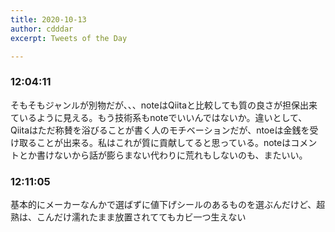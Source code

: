 ```yaml
---
title: 2020-10-13
author: cdddar
excerpt: Tweets of the Day

---
```


### 12:04:11

そもそもジャンルが別物だが、、、noteはQiitaと比較しても質の良さが担保出来ているように見える。もう技術系もnoteでいいんではないか。違いとして、Qiitaはただ称賛を浴びることが書く人のモチベーションだが、ntoeは金銭を受け取ることが出来る。私はこれが質に貢献してると思っている。noteはコメントとか書けないから話が膨らまない代わりに荒れもしないのも、またいい。

### 12:11:05

基本的にメーカーなんかで選ばずに値下げシールのあるものを選ぶんだけど、超熟は、こんだけ濡れたまま放置されててもカビ一つ生えない
